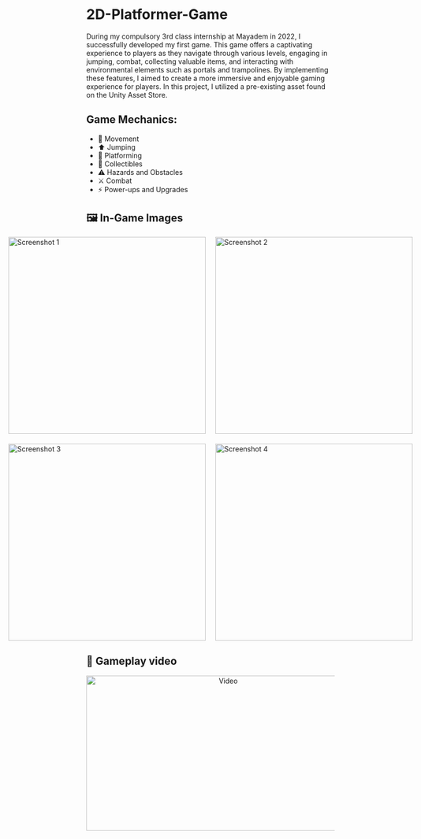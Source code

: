 # 2D-Platformer-Game
  During my compulsory 3rd class internship at Mayadem in 2022, I successfully developed my first game. This game offers a captivating experience to players as they navigate through various levels, engaging in jumping, combat, collecting valuable items, and interacting with environmental elements such as portals and trampolines. By implementing these features, I aimed to create a more immersive and enjoyable gaming experience for players. In this project, I utilized a pre-existing asset found on the Unity Asset Store.


## Game Mechanics:

* :runner: Movement
* :arrow_up: Jumping
* :city_sunset: Platforming
* :star2: Collectibles
* :warning: Hazards and Obstacles
* :crossed_swords: Combat
* :zap: Power-ups and Upgrades


## 🖼 In-Game Images
<div style="display: flex; justify-content: center;">
  <img src="https://github.com/farukylc/2D-Platformer-Game/assets/99920678/b5bf685a-f4d6-4198-a8c1-a0131a463e2d" alt="Screenshot 1" width="400" style="margin-right: 20px;">
  <img src="https://github.com/farukylc/2D-Platformer-Game/assets/99920678/81d0b3d6-e974-4734-bb67-8cad0a4967d1" alt="Screenshot 2" width="400">
</div>
<div style="display: flex; justify-content: center; margin-top: 20px;">
  <img src="https://github.com/farukylc/2D-Platformer-Game/assets/99920678/e92f01b9-8375-42a6-a31f-5f3cd28ad50b" alt="Screenshot 3" width="400" style="margin-right: 20px;">
  <img src="https://github.com/farukylc/2D-Platformer-Game/assets/99920678/051d8e82-54d2-4835-9e8a-d11f03dd02a6" alt="Screenshot 4" width="400">
</div>

## 🎥 Gameplay video
<p align="center">
  <a href="https://www.youtube.com/watch?v=k-b8lplZ5ZE">
    <img src="https://img.youtube.com/vi/k-b8lplZ5ZE/0.jpg" alt="Video" width="560" height="315">
  </a>
</p>




